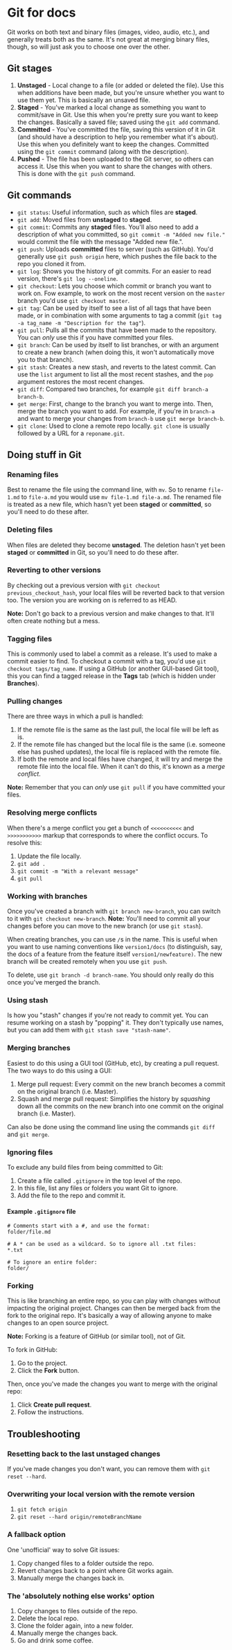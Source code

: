 # Git for docs

Git works on both text and binary files (images, video, audio, etc.), and generally treats both as the same. It's not great at merging binary files, though, so will just ask you to choose one over the other.

## Git stages

1. **Unstaged** - Local change to a file (or added or deleted the file). Use this when additions have been made, but you're unsure whether you want to use them yet. This is basically an unsaved file.
2. **Staged** - You've marked a local change as something you want to commit/save in Git. Use this when you're pretty sure you want to keep the changes. Basically a saved file; saved using the `git add` command.
3. **Committed** - You've committed the file, saving this version of it in Git (and should have a description to help you remember what it's about). Use this when you definitely want to keep the changes. Committed using the `git commit` command (along with the description).
4. **Pushed** - The file has been uploaded to the Git server, so others can access it. Use this when you want to share the changes with others. This is done with the `git push` command.

## Git commands

- `git status`: Useful information, such as which files are **staged**.
- `git add`: Moved files from **unstaged** to **staged**.
- `git commit`: Commits any **staged** files. You'll also need to add a description of what you committed, so `git commit -m "Added new file."` would commit the file with the message "Added new file.".
- `git push`: Uploads **committed** files to server (such as GitHub). You'd generally use `git push origin` here, which pushes the file back to the repo you cloned it from.
- `git log`: Shows you the history of git commits. For an easier to read version, there's `git log --oneline`.
- `git checkout`: Lets you choose which commit or branch you want to work on. Fow example, to work on the most recent version on the `master` branch you'd use `git checkout master`.
- `git tag`: Can be used by itself to see a list of all tags that have been made, or in combination with some arguments to tag a commit (`git tag -a tag_name -m "Description for the tag"`).
- `git pull`: Pulls all the commits that have been made to the repository. You can *only* use this if you have committed your files.
- `git branch`: Can be used by itself to list branches, or with an argument to create a new branch (when doing this, it won't automatically move you to that branch).
- `git stash`: Creates a new stash, and reverts to the latest commit. Can use the `list` argument to list all the most recent stashes, and the `pop` argument restores the most recent changes.
- `git diff`: Compared two branches, for example `git diff branch-a branch-b`.
- `get merge`: First, change to the branch you want to merge into. Then, merge the branch you want to add. For example, if you're in `branch-a` and want to merge your changes from `branch-b` use `git merge branch-b`.
- `git clone`: Used to clone a remote repo locally. `git clone` is usually followed by a URL for a `reponame.git`.

## Doing stuff in Git

### Renaming files

Best to rename the file using the command line, with `mv`. So to rename `file-1.md` to `file-a.md` you would use `mv file-1.md file-a.md`. The renamed file is treated as a new file, which hasn't yet been **staged** or **committed**, so you'll need to do these after.

### Deleting files

When files are deleted they become **unstaged**. The deletion hasn't yet been **staged** or **committed** in Git, so you'll need to do these after.

### Reverting to other versions

By checking out a previous version with `git checkout previous_checkout_hash`, your local files will be reverted back to that version too. The version you are working on is referred to as HEAD.

**Note:** Don't go back to a previous version and make changes to that. It'll often create nothing but a mess.

### Tagging files

This is commonly used to label a commit as a release. It's used to make a commit easier to find. To checkout a commit with a tag, you'd use `git checkout tags/tag_name`. If using a GitHub (or another GUI-based Git tool), this you can find a tagged release in the **Tags** tab (which is hidden under **Branches**).

### Pulling changes

There are three ways in which a pull is handled:

1. If the remote file is the same as the last pull, the local file will be left as is.
2. If the remote file has changed but the local file is the same (i.e. someone else has pushed updates), the local file is replaced with the remote file.
3. If both the remote and local files have changed, it will try and merge the remote file into the local file. When it can't do this, it's known as a *merge conflict*.

**Note:** Remember that you can *only* use `git pull` if you have committed your files.

### Resolving merge conflicts

When there's a merge conflict you get a bunch of `<<<<<<<<<<` and `>>>>>>>>>>>` markup that corresponds to where the conflict occurs. To resolve this:

1. Update the file locally.
2. `git add .`
3. `git commit -m "With a relevant message"`
4. `git pull`

### Working with branches

Once you've created a branch with `git branch new-branch`, you can switch to it with `git checkout new-branch`.
**Note:** You'll need to commit all your changes before you can move to the new branch (or use `git stash`).

When creating branches, you can use `/`s in the name. This is useful when you want to use naming conventions like `version1/docs` (to distinguish, say, the docs of a feature from the feature itself `version1/newfeature)`. The new branch will be created remotely when you use `git push`.

To delete, use `git branch -d branch-name`. You should only really do this once you've merged the branch.

### Using stash

Is how you "stash" changes if you're not ready to commit yet. You can resume working on a stash by "popping" it. They don't typically use names, but you can add them with `git stash save "stash-name"`.

### Merging branches

Easiest to do this using a GUI tool (GitHub, etc), by creating a pull request. The two ways to do this using a GUI:

1. Merge pull request: Every commit on the new branch becomes a commit on the original branch (i.e. Master).
2. Squash and merge pull request: Simplifies the history by *squashing* down all the commits on the new branch into one commit on the original branch (i.e. Master).

Can also be done using the command line using the commands `git diff` and `git merge`.

### Ignoring files

To exclude any build files from being committed to Git:

1. Create a file called `.gitignore` in the top level of the repo.
2. In this file, list any files or folders you want Git to ignore.
3. Add the file to the repo and commit it.

#### Example `.gitignore` file

```text
# Comments start with a #, and use the format:
folder/file.md

# A * can be used as a wildcard. So to ignore all .txt files:
*.txt

# To ignore an entire folder:
folder/
```

### Forking

This is like branching an entire repo, so you can play with changes without impacting the original project. Changes can then be merged back from the fork to the original repo. It's basically a way of allowing anyone to make changes to an open source project.

**Note:** Forking is a feature of GitHub (or similar tool), not of Git.

To fork in GitHub:

1. Go to the project.
2. Click the **Fork** button.

Then, once you've made the changes you want to merge with the original repo:

1. Click **Create pull request**.
2. Follow the instructions.

## Troubleshooting

### Resetting back to the last unstaged changes

If you've made changes you don't want, you can remove them with `git reset --hard`.

### Overwriting your local version with the remote version

1. `git fetch origin`
2. `git reset --hard origin/remoteBranchName`

### A fallback option

One 'unofficial' way to solve Git issues:

1. Copy changed files to a folder outside the repo.
2. Revert changes back to a point where Git works again.
3. Manually merge the changes back in.

### The 'absolutely nothing else works' option

1. Copy changes to files outside of the repo.
2. Delete the local repo.
3. Clone the folder again, into a new folder.
4. Manually merge the changes back.
5. Go and drink some coffee.
